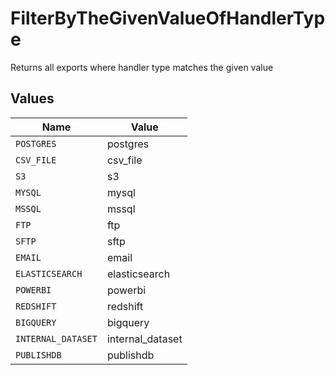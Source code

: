 # FilterByTheGivenValueOfHandlerType

Returns all exports where handler type matches the given value


## Values

| Name               | Value              |
| ------------------ | ------------------ |
| `POSTGRES`         | postgres           |
| `CSV_FILE`         | csv_file           |
| `S3`               | s3                 |
| `MYSQL`            | mysql              |
| `MSSQL`            | mssql              |
| `FTP`              | ftp                |
| `SFTP`             | sftp               |
| `EMAIL`            | email              |
| `ELASTICSEARCH`    | elasticsearch      |
| `POWERBI`          | powerbi            |
| `REDSHIFT`         | redshift           |
| `BIGQUERY`         | bigquery           |
| `INTERNAL_DATASET` | internal_dataset   |
| `PUBLISHDB`        | publishdb          |